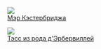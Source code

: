 ![](/books/prose_classic/Томас%20Гарди/Мэр%20Кэстербриджа.jpg)  
[Мэр Кэстербриджа](/books/prose_classic/Томас%20Гарди/Мэр%20Кэстербриджа)

![](/books/prose_classic/Томас%20Гарди/Тэсс%20из%20рода%20д'Эрбервиллей.jpg)  
[Тэсс из рода д'Эрбервиллей](/books/prose_classic/Томас%20Гарди/Тэсс%20из%20рода%20д'Эрбервиллей)
